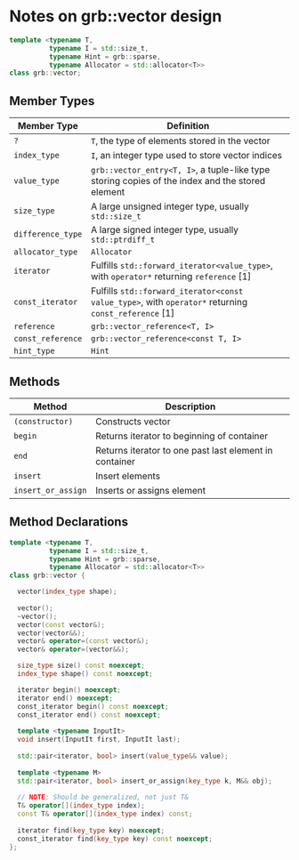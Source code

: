 # Notes on grb::vector design

```cpp
template <typename T,
          typename I = std::size_t,
          typename Hint = grb::sparse,
          typename Allocator = std::allocator<T>>
class grb::vector;
```

## Member Types
Member Type | Definition
----- | -----
`?` | `T`, the type of elements stored in the vector
`index_type`   | `I`, an integer type used to store vector indices
`value_type`   | `grb::vector_entry<T, I>`, a tuple-like type storing copies of the index and the stored element
`size_type`    | A large unsigned integer type, usually `std::size_t`
`difference_type` | A large signed integer type, usually `std::ptrdiff_t`
`allocator_type` | `Allocator`
`iterator` | Fulfills `std::forward_iterator<value_type>`, with `operator*` returning `reference` [1]
`const_iterator` | Fulfills `std::forward_iterator<const value_type>`, with `operator*` returning `const_reference` [1]
`reference` | `grb::vector_reference<T, I>`
`const_reference` | `grb::vector_reference<const T, I>`
`hint_type` | `Hint`

## Methods
Method | Description
----- | -----
`(constructor)` | Constructs vector
`begin` | Returns iterator to beginning of container
`end` | Returns iterator to one past last element in container
`insert` | Insert elements
`insert_or_assign` | Inserts or assigns element

## Method Declarations
```cpp
template <typename T,
          typename I = std::size_t,
          typename Hint = grb::sparse,
          typename Allocator = std::allocator<T>>
class grb::vector {

  vector(index_type shape);
  
  vector();
  ~vector();
  vector(const vector&);
  vector(vector&&);
  vector& operator=(const vector&);
  vector& operator=(vector&&);

  size_type size() const noexcept;
  index_type shape() const noexcept;

  iterator begin() noexcept;
  iterator end() noexcept;
  const_iterator begin() const noexcept;
  const_iterator end() const noexcept;
  
  template <typename InputIt>
  void insert(InputIt first, InputIt last);
  
  std::pair<iterator, bool> insert(value_type&& value);
  
  template <typename M>
  std::pair<iterator, bool> insert_or_assign(key_type k, M&& obj);
  
  // NOTE: Should be generalized, not just T&
  T& operator[](index_type index);
  const T& operator[](index_type index) const;
  
  iterator find(key_type key) noexcept;
  const_iterator find(key_type key) const noexcept;
};
```

